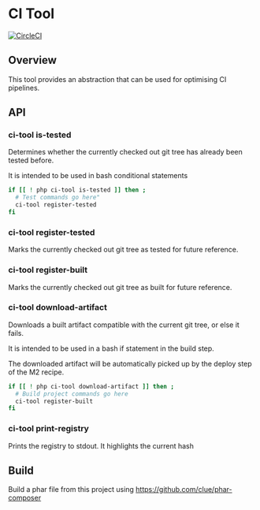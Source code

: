 # CI Tool

[![CircleCI](https://circleci.com/gh/WeareJH/ci-tool/tree/master.svg?style=svg&circle-token=f1ac70c3eaaec13df09a2c04fc8e0d9c2cea8b61)](https://app.circleci.com/pipelines/github/WeareJH/ci-tool)

## Overview

This tool provides an abstraction that can be used for optimising CI pipelines.

## API

### ci-tool is-tested

Determines whether the currently checked out git tree has already been tested before.
 
It is intended to be used in bash conditional statements 
```bash
if [[ ! php ci-tool is-tested ]] then ;
  # Test commands go here"
  ci-tool register-tested
fi
```
 
### ci-tool register-tested

Marks the currently checked out git tree as tested for future reference. 

### ci-tool register-built

Marks the currently checked out git tree as built for future reference. 

### ci-tool download-artifact

Downloads a built artifact compatible with the current git tree, or else it fails.

It is intended to be used in a bash if statement in the build step. 

The downloaded artifact will be automatically picked up by the deploy step of the M2 recipe.
```bash
if [[ ! php ci-tool download-artifact ]] then ;
  # Build project commands go here 
  ci-tool register-built
fi
```

### ci-tool print-registry

Prints the registry to stdout. It highlights the current hash

## Build

Build a phar file from this project using https://github.com/clue/phar-composer